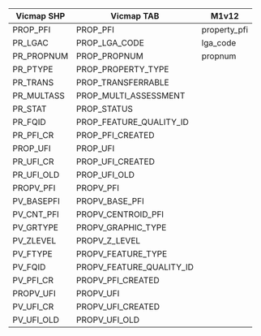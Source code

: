 Vicmap SHP|Vicmap TAB|M1v12
----------|----------|----------
PROP_PFI|PROP_PFI|property_pfi
PR_LGAC|PROP_LGA_CODE|lga_code
PR_PROPNUM|PROP_PROPNUM|propnum
PR_PTYPE|PROP_PROPERTY_TYPE|
PR_TRANS|PROP_TRANSFERRABLE|
PR_MULTASS|PROP_MULTI_ASSESSMENT|
PR_STAT|PROP_STATUS|
PR_FQID|PROP_FEATURE_QUALITY_ID|
PR_PFI_CR|PROP_PFI_CREATED|
PROP_UFI|PROP_UFI|
PR_UFI_CR|PROP_UFI_CREATED|
PR_UFI_OLD|PROP_UFI_OLD|
PROPV_PFI|PROPV_PFI|
PV_BASEPFI|PROPV_BASE_PFI|
PV_CNT_PFI|PROPV_CENTROID_PFI|
PV_GRTYPE|PROPV_GRAPHIC_TYPE|
PV_ZLEVEL|PROPV_Z_LEVEL |
PV_FTYPE|PROPV_FEATURE_TYPE|
PV_FQID|PROPV_FEATURE_QUALITY_ID|
PV_PFI_CR|PROPV_PFI_CREATED |
PROPV_UFI|PROPV_UFI |
PV_UFI_CR|PROPV_UFI_CREATED|
PV_UFI_OLD|PROPV_UFI_OLD|
